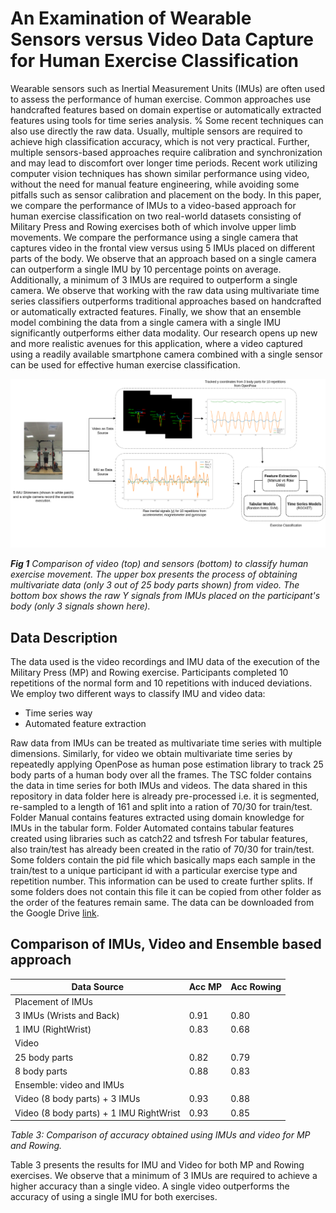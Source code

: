 # An Examination of Wearable Sensors versus Video Data Capture for Human Exercise Classification

Wearable sensors such as Inertial Measurement Units (IMUs) are often used to assess the performance of human exercise. Common approaches use handcrafted features based on domain expertise or automatically extracted features using tools for time series analysis. 
% Some recent techniques can also use directly the raw data. 
Usually, multiple sensors are required to achieve high classification accuracy, which is not very practical. Further, multiple sensors-based approaches require calibration and synchronization and may lead to discomfort over longer time periods.
Recent work utilizing computer vision techniques has shown similar performance using video, without the need for manual feature engineering, while avoiding some pitfalls such as sensor calibration and placement on the body.
In this paper, we compare the performance of IMUs to a video-based approach for human exercise classification on two real-world datasets consisting of Military Press and Rowing exercises both of which involve upper limb movements. We compare the performance using a single camera that captures video in the frontal view versus using 5 IMUs placed on different parts of the body. 
We observe that an approach based on a single camera can outperform a single IMU by 10 percentage points on average. Additionally, a minimum of 3 IMUs are required to outperform a single camera. We observe that working with the raw data using multivariate time series classifiers outperforms traditional approaches based on handcrafted or automatically extracted features. Finally, we show that an ensemble model combining the data from a single camera with a single IMU significantly outperforms either data modality. Our research opens up new and more realistic avenues for this application, where a  video captured using a readily available smartphone camera combined with a single sensor can be used for effective human exercise classification. 

![Alt text](figs/overview.png?raw=true)

<em>**Fig 1** Comparison of video (top) and sensors (bottom) to classify human exercise movement. The upper box presents
the process of obtaining multivariate data (only 3 out of 25 body parts shown) from video. The bottom box shows the raw 
Y signals from IMUs placed on the participant's body (only 3 signals shown here).</em>

## Data Description
The data used is the video recordings and IMU data of the execution of the Military Press (MP) and Rowing exercise.
Participants completed 10 repetitions of the normal form and 10 repetitions with induced deviations. We employ two 
different ways to classify IMU and video data: 
- Time series way
- Automated feature extraction

Raw data from IMUs can be treated as multivariate time series with multiple dimensions. Similarly, for video we 
obtain multivariate time series by repeatedly applying OpenPose as human pose estimation library to track 25 body
parts of a human body over all the frames.
The TSC folder contains the data in time series for both IMUs and videos.  The data shared in this repository in 
data folder here is already pre-processed i.e. it is segmented, re-sampled to a length of 161 and split into a 
ration of 70/30 for train/test.
Folder Manual contains features extracted using domain knowledge for IMUs in the tabular form. Folder Automated
contains tabular features created using libraries such as catch22 and tsfresh 
For tabular features, also train/test has already been created in the ratio of 70/30 for train/test. Some folders 
contain the pid file which basically maps each sample in the train/test to a unique participant id with a particular
exercise type and repetition number. This information can be used to create further splits. If some folders does
not contain this file it can be copied from other folder as the order of the features remain same. The data can be 
downloaded from the Google Drive [link](https://drive.google.com/drive/folders/1IoX5-GoO9w6PP1juUKnsrl6Ymn-BjiEY?usp=sharing). 

## Comparison of IMUs, Video and Ensemble based approach
| Data Source                             | Acc MP | Acc Rowing |
|-----------------------------------------|--------|------------|
| Placement of IMUs                       |        |            |
| 3 IMUs (Wrists and Back)                | 0.91   | 0.80       |
| 1 IMU (RightWrist)                      | 0.83   | 0.68       |
| Video                                   |        |            | 
| 25 body parts                           | 0.82   | 0.79       |
| 8 body parts                            | 0.88   | 0.83       |
| Ensemble: video and IMUs                |        |            |
| Video (8 body parts) + 3 IMUs           | 0.93   | 0.88       |
| Video (8 body parts) + 1 IMU RightWrist | 0.93   | 0.85       |

<em>Table 3: Comparison of accuracy obtained using IMUs and video for MP and Rowing. </em>

Table 3 presents the results for IMU and Video for both MP and Rowing exercises. We observe that a minimum of 3 IMUs 
are required to achieve a higher accuracy than a single video. A single video outperforms the accuracy of using a single
IMU for both exercises.